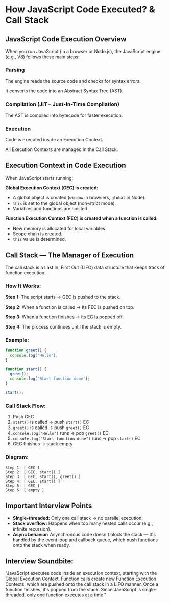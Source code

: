 # How JavaScript Code Executed? & Call Stack

## JavaScript Code Execution Overview

When you run JavaScript (in a browser or Node.js), the JavaScript engine (e.g., V8) follows these main steps:

### Parsing

The engine reads the source code and checks for syntax errors.

It converts the code into an Abstract Syntax Tree (AST).

### Compilation (JIT – Just-In-Time Compilation)

The AST is compiled into bytecode for faster execution.

### Execution

Code is executed inside an Execution Context.

All Execution Contexts are managed in the Call Stack.

## Execution Context in Code Execution

When JavaScript starts running:

**Global Execution Context (GEC) is created:**

- A global object is created (`window` in browsers, `global` in Node).
- `this` is set to the global object (non-strict mode).
- Variables and functions are hoisted.

**Function Execution Context (FEC) is created when a function is called:**

- New memory is allocated for local variables.
- Scope chain is created.
- `this` value is determined.

## Call Stack — The Manager of Execution

The call stack is a Last In, First Out (LIFO) data structure that keeps track of function execution.

### How It Works:

**Step 1:** The script starts → GEC is pushed to the stack.

**Step 2:** When a function is called → its FEC is pushed on top.

**Step 3:** When a function finishes → its EC is popped off.

**Step 4:** The process continues until the stack is empty.

### Example:

```js
function greet() {
  console.log('Hello');
}

function start() {
  greet();
  console.log('Start function done');
}

start();
```

### Call Stack Flow:

1. Push GEC
2. `start()` is called → push `start()` EC
3. `greet()` is called → push `greet()` EC
4. `console.log("Hello")` runs → pop `greet()` EC
5. `console.log("Start function done")` runs → pop `start()` EC
6. GEC finishes → stack empty

### Diagram:

```
Step 1: [ GEC ]
Step 2: [ GEC, start() ]
Step 3: [ GEC, start(), greet() ]
Step 4: [ GEC, start() ]
Step 5: [ GEC ]
Step 6: [ empty ]
```

## Important Interview Points

- **Single-threaded:** Only one call stack → no parallel execution.
- **Stack overflow:** Happens when too many nested calls occur (e.g., infinite recursion).
- **Async behavior:** Asynchronous code doesn't block the stack — it's handled by the event loop and callback queue, which push functions onto the stack when ready.

## Interview Soundbite:

"JavaScript executes code inside an execution context, starting with the Global Execution Context. Function calls create new Function Execution Contexts, which are pushed onto the call stack in a LIFO manner. Once a function finishes, it's popped from the stack. Since JavaScript is single-threaded, only one function executes at a time."
